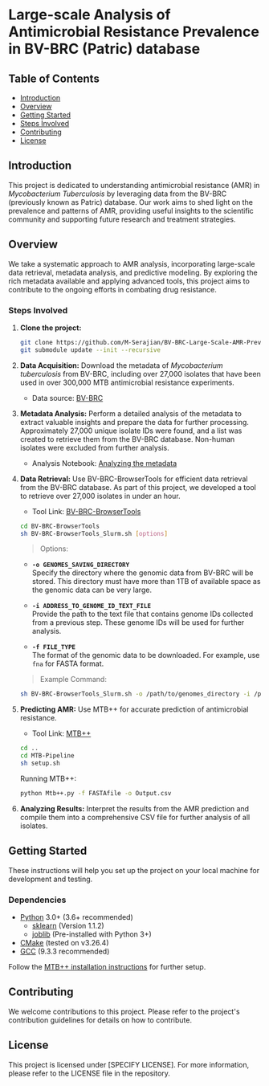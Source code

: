 
# Large-scale Analysis of Antimicrobial Resistance Prevalence in BV-BRC (Patric) database

## Table of Contents
- [Introduction](#introduction)
- [Overview](#overview)
- [Getting Started](#getting-started)
- [Steps Involved](#steps-involved)
- [Contributing](#contributing)
- [License](#license)

## Introduction
This project is dedicated to understanding antimicrobial resistance (AMR) in *Mycobacterium Tuberculosis* by leveraging data from the BV-BRC (previously known as Patric) database. Our work aims to shed light on the prevalence and patterns of AMR, providing useful insights to the scientific community and supporting future research and treatment strategies.

## Overview
We take a systematic approach to AMR analysis, incorporating large-scale data retrieval, metadata analysis, and predictive modeling. By exploring the rich metadata available and applying advanced tools, this project aims to contribute to the ongoing efforts in combating drug resistance.

### Steps Involved

1. **Clone the project:**
   ```bash
   git clone https://github.com/M-Serajian/BV-BRC-Large-Scale-AMR-Prevalence-Analysis.git
   git submodule update --init --recursive
   ```

2. **Data Acquisition:** Download the metadata of *Mycobacterium tuberculosis* from BV-BRC, including over 27,000 isolates that have been used in over 300,000 MTB antimicrobial resistance experiments.  
    - Data source: [BV-BRC](https://www.bv-brc.org/)

3. **Metadata Analysis:** Perform a detailed analysis of the metadata to extract valuable insights and prepare the data for further processing. Approximately 27,000 unique isolate IDs were found, and a list was created to retrieve them from the BV-BRC database. Non-human isolates were excluded from further analysis.  
    - Analysis Notebook: [Analyzing the metadata](https://github.com/M-Serajian/Scientific_reports_MTB_plus_plus/blob/main/BV-BRC_metadata_analisys/BV-BRC_metadata_analysis.ipynb)

4. **Data Retrieval:** Use BV-BRC-BrowserTools for efficient data retrieval from the BV-BRC database. As part of this project, we developed a tool to retrieve over 27,000 isolates in under an hour.  
    - Tool Link: [BV-BRC-BrowserTools](https://github.com/M-Serajian/BV-BRC-BrowserTools)

   ```bash
   cd BV-BRC-BrowserTools
   sh BV-BRC-BrowserTools_Slurm.sh [options]
   ```

   > Options:
   - **`-o GENOMES_SAVING_DIRECTORY`**  
     Specify the directory where the genomic data from BV-BRC will be stored. This directory must have more than 1TB of available space as the genomic data can be very large.

   - **`-i ADDRESS_TO_GENOME_ID_TEXT_FILE`**  
     Provide the path to the text file that contains genome IDs collected from a previous step. These genome IDs will be used for further analysis.

   - **`-f FILE_TYPE`**  
     The format of the genomic data to be downloaded. For example, use `fna` for FASTA format.

   > Example Command:
   ```bash
   sh BV-BRC-BrowserTools_Slurm.sh -o /path/to/genomes_directory -i /path/to/genome_ids.txt -f fna
   ```

5. **Predicting AMR:** Use MTB++ for accurate prediction of antimicrobial resistance.  
    - Tool Link: [MTB++](https://github.com/M-Serajian/MTB-Pipeline)

   ```bash
   cd ..
   cd MTB-Pipeline
   sh setup.sh
   ```

   Running MTB++:
   ```bash
   python Mtb++.py -f FASTAfile -o Output.csv
   ```

6. **Analyzing Results:** Interpret the results from the AMR prediction and compile them into a comprehensive CSV file for further analysis of all isolates.

## Getting Started
These instructions will help you set up the project on your local machine for development and testing.

### Dependencies
- [Python](https://www.python.org/) 3.0+ (3.6+ recommended)
   - [sklearn](https://scikit-learn.org/stable/whats_new/v1.1.html#version-1-1-2) (Version 1.1.2)
   - [joblib](https://joblib.readthedocs.io/en/stable/) (Pre-installed with Python 3+)
- [CMake](https://cmake.org/) (tested on v3.26.4)
- [GCC](https://gcc.gnu.org/) (9.3.3 recommended)

Follow the [MTB++ installation instructions](https://github.com/M-Serajian/MTB-plus-plus/tree/main#installation) for further setup.

## Contributing
We welcome contributions to this project. Please refer to the project's contribution guidelines for details on how to contribute.

## License
This project is licensed under [SPECIFY LICENSE]. For more information, please refer to the LICENSE file in the repository.
